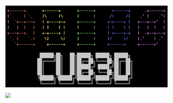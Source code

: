 ![Alt text](./cub3d-logo.png?raw=true "Title")

![]("https://github.com/alia1738/cub3d/blob/main/cub3d1.gif")
